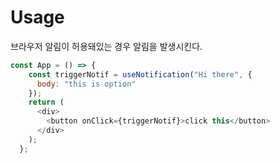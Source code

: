 # Usage
브라우저 알림이 허용돼있는 경우 알림을 발생시킨다.

```javascript
const App = () => {
    const triggerNotif = useNotification("Hi there", {
      body: "this is option"
    });
    return (
      <div>
        <button onClick={triggerNotif}>click this</button>
      </div>
    );
  };
```
  
